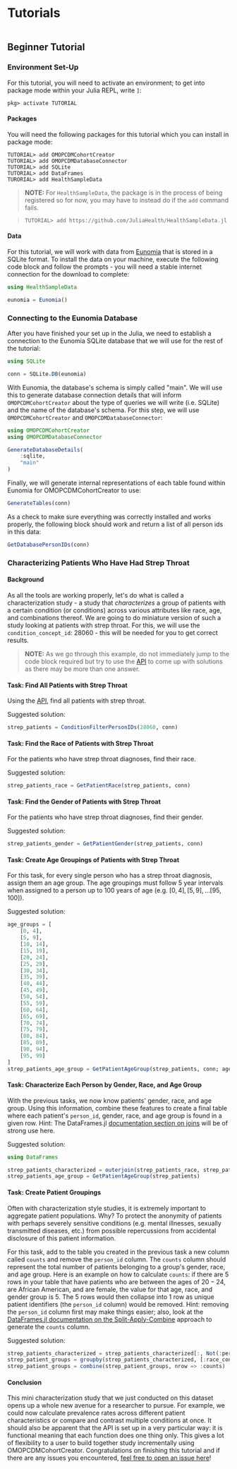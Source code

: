 # Tutorials

```@index
```

## Beginner Tutorial

### Environment Set-Up

For this tutorial, you will need to activate an environment; to get into package mode within your Julia REPL, write `]`:

```julia-repl
pkg> activate TUTORIAL
```

#### Packages 

You will need the following packages for this tutorial which you can install in package mode:

```julia-repl
TUTORIAL> add OMOPCDMCohortCreator
TUTORIAL> add OMOPCDMDatabaseConnector
TUTORIAL> add SQLite
TUTORIAL> add DataFrames
TURORIAL> add HealthSampleData
```

> **NOTE:** For `HealthSampleData`, the package is in the process of being registered so for now, you may have to instead do if the `add` command fails.

> 
> ```julia-repl
> TUTORIAL> add https://github.com/JuliaHealth/HealthSampleData.jl
> ```


<!--TODO: Add descriptions on what these packages are and what they are for -->

#### Data 

For this tutorial, we will work with data from [Eunomia](https://github.com/OHDSI/Eunomia) that is stored in a SQLite format.
To install the data on your machine, execute the following code block and follow the prompts - you will need a stable internet connection for the download to complete: 

```julia
using HealthSampleData

eunomia = Eunomia()
```
### Connecting to the Eunomia Database

After you have finished your set up in the Julia, we need to establish a connection to the Eunomia SQLite database that we will use for the rest of the tutorial: 

```julia
using SQLite

conn = SQLite.DB(eunomia)
```

With Eunomia, the database's schema is simply called "main".
We will use this to generate database connection details that will inform `OMOPCDMCohortCreator` about the type of queries we will write (i.e. SQLite) and the name of the database's schema.
For this step, we will use `OMOPCDMCohortCreator` and `OMOPCDMDatabaseConnector`:

```julia
using OMOPCDMCohortCreator
using OMOPCDMDatabaseConnector

GenerateDatabaseDetails(
    :sqlite,
    "main"
)
```

Finally, we will generate internal representations of each table found within Eunomia for OMOPCDMCohortCreator to use:

```julia
GenerateTables(conn)
```

As a check to make sure everything was correctly installed and works properly, the following block should work and return a list of all person ids in this data:

```julia
GetDatabasePersonIDs(conn)
```

### Characterizing Patients Who Have Had Strep Throat

#### Background 

As all the tools are working properly, let's do what is called a characterization study - a study that *characterizes* a group of patients with a certain condition (or conditions) across various attributes like race, age, and combinations thereof.
We are going to do miniature version of such a study looking at patients with strep throat.
For this, we will use the `condition_concept_id`: $28060$ - this will be needed for you to get correct results.

> **NOTE:** As we go through this example, do not immediately jump to the code block required but try to use the [API](@ref) to come up with solutions as there may be more than one answer.

#### Task: Find All Patients with Strep Throat

Using the [API](@ref), find all patients with strep throat.

Suggested solution:

```julia
strep_patients = ConditionFilterPersonIDs(28060, conn)
```

#### Task: Find the Race of Patients with Strep Throat

For the patients who have strep throat diagnoses, find their race.

Suggested solution:

```julia
strep_patients_race = GetPatientRace(strep_patients, conn)
```

#### Task: Find the Gender of Patients with Strep Throat

For the patients who have strep throat diagnoses, find their gender.

Suggested solution:

```julia
strep_patients_gender = GetPatientGender(strep_patients, conn)
```

#### Task: Create Age Groupings of Patients with Strep Throat

For this task, for every single person who has a strep throat diagnosis, assign them an age group.
The age groupings must follow $5$ year intervals when assigned to a person up to $100$ years of age (e.g. $[0, 4], [5, 9], ... [95, 100]$).

Suggested solution:

```julia
age_groups = [
	[0, 4],
	[5, 9],
	[10, 14],
	[15, 19],
	[20, 24],
	[25, 29],
	[30, 34],
	[35, 39],
	[40, 44],
	[45, 49],
	[50, 54],
	[55, 59],
	[60, 64],
	[65, 69],
	[70, 74],
	[75, 79],
	[80, 84],
	[85, 89],
	[90, 94],
	[95, 99]
]
strep_patients_age_group = GetPatientAgeGroup(strep_patients, conn; age_groupings = age_groups)
```

#### Task: Characterize Each Person by Gender, Race, and Age Group

With the previous tasks, we now know patients' gender, race, and age group.
Using this information, combine these features to create a final table where each patient's `person_id`, gender, race, and age group is found in a given row.
Hint: The DataFrames.jl [documentation section on joins](https://dataframes.juliadata.org/stable/man/joins/) will be of strong use here.

Suggested solution:

```julia
using DataFrames

strep_patients_characterized = outerjoin(strep_patients_race, strep_patients_gender, strep_patients_age_group; on = :person_id, matchmissing = :equal)
strep_patients_age_group = GetPatientAgeGroup(strep_patients)
```

#### Task: Create Patient Groupings

Often with characterization style studies, it is extremely important to aggregate patient populations.
Why?
To protect the anonymity of patients with perhaps severely sensitive conditions (e.g. mental illnesses, sexually transmitted diseases, etc.) from possible repercussions from accidental disclosure of this patient information.

For this task, add to the table you created in the previous task a new column called `counts` and remove the `person_id` column.
The `counts` column should represent the total number of patients belonging to a group's gender, race, and age group.
Here is an example on how to calculate `counts`: if there are $5$ rows in your table that have patients who are between the ages of $20 - 24$, are African American, and are female, the value for that age, race, and gender group is $5$.
The $5$ rows would then collapse into $1$ row as unique patient identifiers (the `person_id` column) would be removed. Hint: removing the `person_id` column first may make things easier; also, look at the [DataFrames.jl documentation on the Split-Apply-Combine](https://dataframes.juliadata.org/stable/man/split_apply_combine/) approach to generate the `counts` column.

Suggested solution:

```julia
strep_patients_characterized = strep_patients_characterized[:, Not(:person_id)]
strep_patient_groups = groupby(strep_patients_characterized, [:race_concept_id, :gender_concept_id, :age_group])
strep_patient_groups = combine(strep_patient_groups, nrow => :counts)
```

#### Conclusion

This mini characterization study that we just conducted on this dataset opens up a whole new avenue for a researcher to pursue.
For example, we could now calculate prevalence rates across different patient characteristics or compare and contrast multiple conditions at once.
It should also be apparent that the API is set up in a very particular way: it is functional meaning that each function does one thing only.
This gives a lot of flexibility to a user to build together study incrementally using OMOPCDMCohortCreator.
Congratulations on finishing this tutorial and if there are any issues you encountered, [feel free to open an issue here](https://github.com/JuliaHealth/OMOPCDMCohortCreator.jl/issues/new/choose)!
